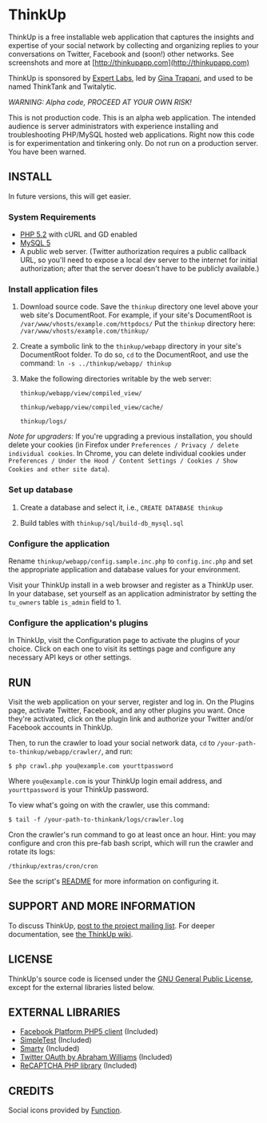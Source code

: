 # ThinkUp

ThinkUp is a free installable web application that captures the insights and expertise of your social network by 
collecting and organizing replies to your conversations on Twitter, Facebook and (soon!) other networks. 
See screenshots and more at  [http://thinkupapp.com](http://thinkupapp.com)

ThinkUp is sponsored by [Expert Labs](http://expertlabs.org), led by [Gina Trapani](http://ginatrapani.org), and used 
to be named ThinkTank and Twitalytic. 

*WARNING: Alpha code, PROCEED AT YOUR OWN RISK!*

This is not production code. This is an alpha web application. The intended audience is server administrators with 
experience installing and troubleshooting  PHP/MySQL hosted web applications. Right now  this code is for 
experimentation and tinkering only. Do not run on a production server. You have been warned. 

## INSTALL

In future versions, this will get easier.

### System Requirements

- [PHP 5.2](http://php.net) with cURL and GD enabled
- [MySQL 5](http://mysql.com/)
- A public web server. (Twitter authorization requires a public
   callback URL, so you'll need to expose a local dev server to the
   internet for initial authorization; after that the server doesn't
   have to be publicly available.) 

### Install application files

1. Download source code. Save the `thinkup` directory one level above your web site's DocumentRoot. For example, if your site's DocumentRoot is  `/var/www/vhosts/example.com/httpdocs/` Put the `thinkup` directory here:  `/var/www/vhosts/example.com/thinkup/`
2. Create a symbolic link to the `thinkup/webapp` directory in your site's DocumentRoot folder. To do so, `cd` to the DocumentRoot, and use the command: `ln -s ../thinkup/webapp/ thinkup`
3. Make the following directories writable by the web server:

    `thinkup/webapp/view/compiled_view/`
    
    `thinkup/webapp/view/compiled_view/cache/`
    
    `thinkup/logs/`

*Note for upgraders:* If you're upgrading a previous installation, you should delete your cookies (in Firefox under 
`Preferences / Privacy / delete individual cookies`.  In Chrome, you can delete individual cookies under
`Preferences / Under the Hood / Content Settings / Cookies / Show Cookies and other site data`).

### Set up database

1. Create a database and select it, i.e., 
  `CREATE DATABASE thinkup`

2. Build tables with `thinkup/sql/build-db_mysql.sql`

### Configure the application

Rename `thinkup/webapp/config.sample.inc.php` to `config.inc.php` and set the appropriate application and database 
values for your environment.

Visit your ThinkUp install in a web browser and register as a ThinkUp user. In your database, set yourself as an
application administrator by setting the `tu_owners` table `is_admin` field to 1.

### Configure the application's plugins

In ThinkUp, visit the Configuration page to activate the plugins of your choice.
Click on each one to visit its settings page and configure any necessary API keys or other settings.

## RUN

Visit the web application on your server, register and log in. On the Plugins page, activate Twitter, Facebook, and 
any other plugins you want. Once they're activated, click on the plugin link and authorize your Twitter and/or 
Facebook accounts in ThinkUp. 

Then, to run the crawler to load your social network data, `cd` to `/your-path-to-thinkup/webapp/crawler/`, and run:

    $ php crawl.php you@example.com yourttpassword

Where `you@example.com` is your ThinkUp login email address, and `yourttpassword` is your ThinkUp password.

To view what's going on with the crawler, use this command:

    $ tail -f /your-path-to-thinkank/logs/crawler.log

Cron the crawler's run command to go at least once an hour. Hint: you may configure and cron this pre-fab bash script,
which will run the crawler and rotate its logs:

    /thinkup/extras/cron/cron

See the script's [README](http://github.com/ginatrapani/thinkup/blob/master/extras/cron/README) for more information on
configuring it.

## SUPPORT AND MORE INFORMATION

To discuss ThinkUp, [post to the project mailing list](http://groups.google.com/group/thinkupapp). For deeper
documentation, see [the ThinkUp wiki](http://wiki.github.com/ginatrapani/thinkup).

## LICENSE

ThinkUp's source code is licensed under the
[GNU General Public License](http://github.com/ginatrapani/thinkup/blob/master/GPL-LICENSE.txt),
except for the  external libraries listed below.

## EXTERNAL LIBRARIES

- [Facebook Platform PHP5 client](http://wiki.developers.facebook.com/index.php/PHP) (Included) 
- [SimpleTest](http://www.simpletest.org/) (Included)
- [Smarty](http://smarty.net) (Included)
- [Twitter OAuth by Abraham Williams](http://github.com/abraham/twitteroauth) (Included)
- [ReCAPTCHA PHP library](http://recaptcha.net/plugins/php/) (Included)

## CREDITS

Social icons provided by [Function](http://wefunction.com/2009/05/free-social-icons-app-icons/).

